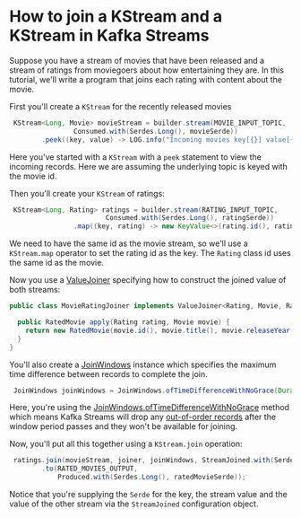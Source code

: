 <!-- title: How to join a KStream and a KStream in Kafka Streams -->
<!-- description: In this tutorial, learn how to join a KStream and a KStream in Kafka Streams, with step-by-step instructions and supporting code. -->

# How to join a KStream and a KStream in Kafka Streams

Suppose you have a stream of movies that have been released and a stream of ratings from moviegoers about how entertaining they are. In this tutorial, we'll write a program that joins each rating with content about the movie.

First you'll create a `KStream` for the recently released movies
```java
 KStream<Long, Movie> movieStream = builder.stream(MOVIE_INPUT_TOPIC,
                Consumed.with(Serdes.Long(), movieSerde))
        .peek((key, value) -> LOG.info("Incoming movies key[{}] value[{}]", key, value));
```
Here you've started with a `KStream` with a `peek` statement to view the incoming records.  Here we are assuming the underlying topic is keyed with the movie id.

Then you'll create your `KStream` of ratings:
```java
 KStream<Long, Rating> ratings = builder.stream(RATING_INPUT_TOPIC,
                        Consumed.with(Serdes.Long(), ratingSerde))
                .map((key, rating) -> new KeyValue<>(rating.id(), rating));
```
We need to have the same id as the movie stream, so we'll use a `KStream.map` operator to set the rating id as the key.  The `Rating` class id uses the same id as the movie.

Now you use a [ValueJoiner](https://kafka.apache.org/36/javadoc/org/apache/kafka/streams/kstream/ValueJoiner.html) specifying how to construct the joined value of both streams:

```java
public class MovieRatingJoiner implements ValueJoiner<Rating, Movie, RatedMovie> {

  public RatedMovie apply(Rating rating, Movie movie) {
    return new RatedMovie(movie.id(), movie.title(), movie.releaseYear(), rating.rating());
  }
}
```

You'll also create a [JoinWindows](https://www.javadoc.io/doc/org.apache.kafka/kafka-streams/latest/org/apache/kafka/streams/kstream/JoinWindows.html) instance which specifies the maximum time difference between records to complete the join. 
```java
 JoinWindows joinWindows = JoinWindows.ofTimeDifferenceWithNoGrace(Duration.ofMinutes(10));
```
Here, you're using the [JoinWindows.ofTimeDifferenceWithNoGrace](https://www.javadoc.io/doc/org.apache.kafka/kafka-streams/latest/org/apache/kafka/streams/kstream/JoinWindows.html#ofTimeDifferenceWithNoGrace-java.time.Duration-) method which means Kafka Streams will drop any [out-of-order records](https://kafka.apache.org/37/documentation/streams/core-concepts#streams_out_of_ordering) after the window period passes and they won't be available for joining.

Now, you'll put all this together using a `KStream.join` operation:

```java
 ratings.join(movieStream, joiner, joinWindows, StreamJoined.with(Serdes.Long(),ratingSerde, movieSerde))
        .to(RATED_MOVIES_OUTPUT,
            Produced.with(Serdes.Long(), ratedMovieSerde));
```
Notice that you're supplying the `Serde` for the key, the stream value and the value of the other stream via the `StreamJoined` configuration object.